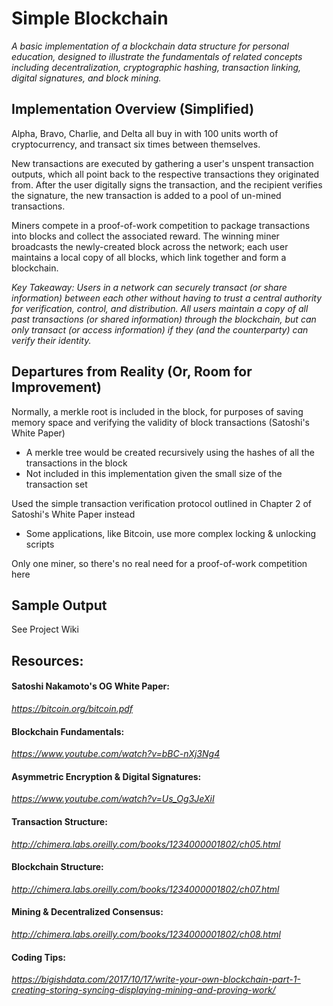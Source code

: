 # Simple Blockchain

*A basic implementation of a blockchain data structure for personal education, designed to illustrate the fundamentals of related concepts including decentralization, cryptographic hashing, transaction linking, digital signatures, and block mining.*

## Implementation Overview (Simplified)
Alpha, Bravo, Charlie, and Delta all buy in with 100 units worth of cryptocurrency, and transact six times between themselves. 

New transactions are executed by gathering a user's unspent transaction outputs, which all point back to the respective transactions they originated from. After the user digitally signs the transaction, and the recipient verifies the signature, the new transaction is added to a pool of un-mined transactions.

Miners compete in a proof-of-work competition to package transactions into blocks and collect the associated reward. The winning miner broadcasts the newly-created block across the network; each user maintains a local copy of all blocks, which link together and form a blockchain.

*Key Takeaway: Users in a network can securely transact (or share information) between each other without having to trust a central authority for verification, control, and distribution. All users maintain a copy of all past transactions (or shared information) through the blockchain, but can only transact (or access information) if they (and the counterparty) can verify their identity.*

## Departures from Reality (Or, Room for Improvement)
Normally, a merkle root is included in the block, for purposes of saving memory space and verifying the validity of block transactions (Satoshi's White Paper)
- A merkle tree would be created recursively using the hashes of all the transactions in the block
- Not included in this implementation given the small size of the transaction set

Used the simple transaction verification protocol outlined in Chapter 2 of Satoshi's White Paper instead
- Some applications, like Bitcoin, use more complex locking & unlocking scripts

Only one miner, so there's no real need for a proof-of-work competition here

## Sample Output
See Project Wiki

## Resources:
#### Satoshi Nakamoto's OG White Paper:
*https://bitcoin.org/bitcoin.pdf*
#### Blockchain Fundamentals:
*https://www.youtube.com/watch?v=bBC-nXj3Ng4*
#### Asymmetric Encryption & Digital Signatures:
*https://www.youtube.com/watch?v=Us_Og3JeXiI*
#### Transaction Structure:
*http://chimera.labs.oreilly.com/books/1234000001802/ch05.html*
#### Blockchain Structure:
*http://chimera.labs.oreilly.com/books/1234000001802/ch07.html*
#### Mining & Decentralized Consensus:
*http://chimera.labs.oreilly.com/books/1234000001802/ch08.html*
#### Coding Tips:
*https://bigishdata.com/2017/10/17/write-your-own-blockchain-part-1-creating-storing-syncing-displaying-mining-and-proving-work/*

